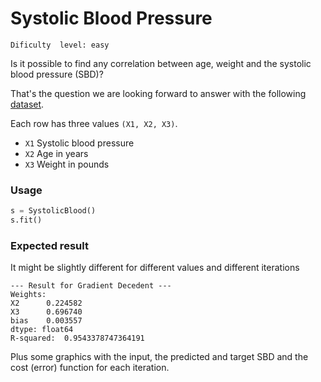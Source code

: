 # Systolic Blood Pressure
`Dificulty  level: easy`

Is it possible to find any correlation between age, weight and the systolic blood pressure (SBD)?

That's the question we are looking forward to answer with the following [dataset](http://college.cengage.com/mathematics/brase/understandable_statistics/7e/students/datasets/mlr/frames/frame.html).

Each row has three values `(X1, X2, X3)`.

* `X1` Systolic blood pressure
* `X2` Age in years
* `X3` Weight in pounds

### Usage

```python
s = SystolicBlood()
s.fit()
```
### Expected result

It might be slightly different for different values and different iterations
```
--- Result for Gradient Decedent ---
Weights:  
X2      0.224582
X3      0.696740
bias    0.003557
dtype: float64
R-squared:  0.9543378747364191
```

Plus some graphics with the input, the predicted and target SBD and the cost (error) function for each iteration.
